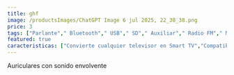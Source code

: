```yaml
---
title: ghf
image: /productsImages/ChatGPT Image 6 jul 2025, 22_38_38.png
price: 3
tags: ["Parlante"," Bluetooth"," USB"," SD"," Auxiliar"," Radio FM"," Micrófono inalámbrico"," Bluetooth"]
featured: true
caracteristicas: ["Convierte cualquier televisor en Smart TV","Compatible con Netflix"," YouTube"," Prime Video"," Spotify"," entre otras apps","Conexión HDMI y WiFi","Incluye control remoto multifunción","Interfaz Android fácil de usar","Soporte de 2GB RAM y 16GB almacenamiento"]
---
```


Auriculares con sonido envolvente